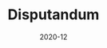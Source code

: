 ---
title: 'Disputandum'
date: '2020-12'
link: 'https://disputandum.com'
stack: 'WordPress, HTML'
desc: 'Debate blog (~1,000 views weekly)'
---